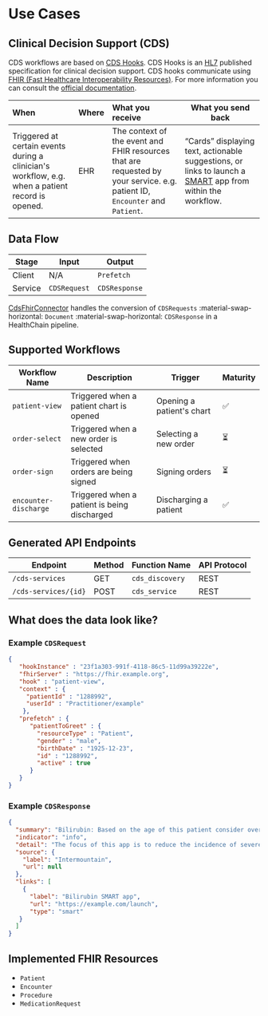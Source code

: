 # Use Cases

## Clinical Decision Support (CDS)

CDS workflows are based on [CDS Hooks](https://cds-hooks.org/). CDS Hooks is an [HL7](https://cds-hooks.hl7.org) published specification for clinical decision support. CDS hooks communicate using [FHIR (Fast Healthcare Interoperability Resources)](https://hl7.org/fhir/). For more information you can consult the [official documentation](https://cds-hooks.org/).

| When      | Where | What you receive            | What you send back         |
| :-------- | :-----| :-------------------------- |----------------------------|
| Triggered at certain events during a clinician's workflow, e.g. when a patient record is opened. | EHR  | The context of the event and FHIR resources that are requested by your service. e.g. patient ID, `Encounter` and `Patient`.  | “Cards” displaying text, actionable suggestions, or links to launch a [SMART](https://smarthealthit.org/) app from within the workflow.      |

## Data Flow

| Stage | Input | Output |
|-------|-------|--------|
| Client | N/A | `Prefetch` |
| Service | `CDSRequest` | `CDSResponse` |


[CdsFhirConnector](../../pipeline/connectors/cdsfhirconnector.md) handles the conversion of `CDSRequests` :material-swap-horizontal: `Document` :material-swap-horizontal: `CDSResponse` in a HealthChain pipeline.


## Supported Workflows

| Workflow Name | Description | Trigger | Maturity |
|-----------|-------------|---------|----------|
| `patient-view` | Triggered when a patient chart is opened | Opening a patient's chart | ✅ |
| `order-select` | Triggered when a new order is selected | Selecting a new order | ⏳ |
| `order-sign` | Triggered when orders are being signed | Signing orders | ⏳ |
| `encounter-discharge` | Triggered when a patient is being discharged | Discharging a patient | ✅ |



## Generated API Endpoints

| Endpoint | Method | Function Name | API Protocol |
|------|--------|----------|--------------|
| `/cds-services` | GET | `cds_discovery` | REST |
| `/cds-services/{id}` | POST | `cds_service` | REST |

## What does the data look like?

### Example `CDSRequest`

```json
{
   "hookInstance" : "23f1a303-991f-4118-86c5-11d99a39222e",
   "fhirServer" : "https://fhir.example.org",
   "hook" : "patient-view",
   "context" : {
     "patientId" : "1288992",
     "userId" : "Practitioner/example"
    },
   "prefetch" : {
      "patientToGreet" : {
        "resourceType" : "Patient",
        "gender" : "male",
        "birthDate" : "1925-12-23",
        "id" : "1288992",
        "active" : true
      }
   }
}
```
### Example `CDSResponse`

```json
{
  "summary": "Bilirubin: Based on the age of this patient consider overlaying bilirubin [Mass/volume] results over a time-based risk chart",
  "indicator": "info",
  "detail": "The focus of this app is to reduce the incidence of severe hyperbilirubinemia and bilirubin encephalopathy while minimizing the risks of unintended harm such as maternal anxiety, decreased breastfeeding, and unnecessary costs or treatment.",
  "source": {
    "label": "Intermountain",
    "url": null
  },
  "links": [
    {
      "label": "Bilirubin SMART app",
      "url": "https://example.com/launch",
      "type": "smart"
   }
  ]
}

```

## Implemented FHIR Resources

- `Patient`
- `Encounter`
- `Procedure`
- `MedicationRequest`
